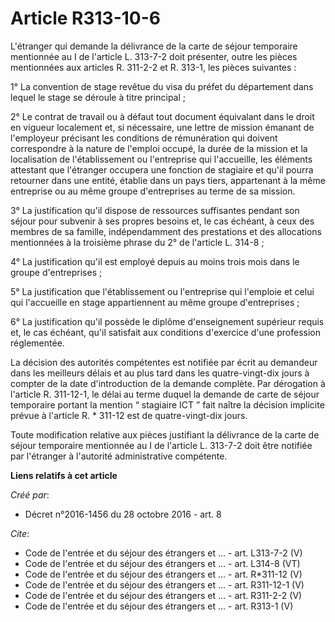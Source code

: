 # Article R313-10-6

L'étranger qui demande la délivrance de la carte de séjour temporaire mentionnée au I de l'article L. 313-7-2 doit présenter,
outre les pièces mentionnées aux articles R. 311-2-2 et R. 313-1, les pièces suivantes : 

1° La convention de stage revêtue du visa du préfet du département dans lequel le stage se déroule à titre principal ; 

2° Le contrat de travail ou à défaut tout document équivalant dans le droit en vigueur localement et, si nécessaire, une
lettre de mission émanant de l'employeur précisant les conditions de rémunération qui doivent correspondre à la nature de
l'emploi occupé, la durée de la mission et la localisation de l'établissement ou l'entreprise qui l'accueille, les éléments
attestant que l'étranger occupera une fonction de stagiaire et qu'il pourra retourner dans une entité, établie dans un pays
tiers, appartenant à la même entreprise ou au même groupe d'entreprises au terme de sa mission. 

3° La justification qu'il dispose de ressources suffisantes pendant son séjour pour subvenir à ses propres besoins et, le cas
échéant, à ceux des membres de sa famille, indépendamment des prestations et des allocations mentionnées à la troisième
phrase du 2° de l'article L. 314-8 ; 

4° La justification qu'il est employé depuis au moins trois mois dans le groupe d'entreprises ; 

5° La justification que l'établissement ou l'entreprise qui l'emploie et celui qui l'accueille en stage appartiennent au même
groupe d'entreprises ; 

6° La justification qu'il possède le diplôme d'enseignement supérieur requis et, le cas échéant, qu'il satisfait aux
conditions d'exercice d'une profession réglementée. 

La décision des autorités compétentes est notifiée par écrit au demandeur dans les meilleurs délais et au plus tard dans les
quatre-vingt-dix jours à compter de la date d'introduction de la demande complète. Par dérogation à l'article R. 311-12-1, le
délai au terme duquel la demande de carte de séjour temporaire portant la mention “ stagiaire ICT ” fait naître la décision
implicite prévue à l'article R. * 311-12 est de quatre-vingt-dix jours. 

Toute modification relative aux pièces justifiant la délivrance de la carte de séjour temporaire mentionnée au I de l'article
L. 313-7-2 doit être notifiée par l'étranger à l'autorité administrative compétente.

**Liens relatifs à cet article**

_Créé par_:

  - Décret n°2016-1456 du 28 octobre 2016 - art. 8

_Cite_:

  - Code de l'entrée et du séjour des étrangers et ... - art. L313-7-2 (V)
  - Code de l'entrée et du séjour des étrangers et ... - art. L314-8 (VT)
  - Code de l'entrée et du séjour des étrangers et ... - art. R*311-12 (V)
  - Code de l'entrée et du séjour des étrangers et ... - art. R311-12-1 (V)
  - Code de l'entrée et du séjour des étrangers et ... - art. R311-2-2 (V)
  - Code de l'entrée et du séjour des étrangers et ... - art. R313-1 (V)
